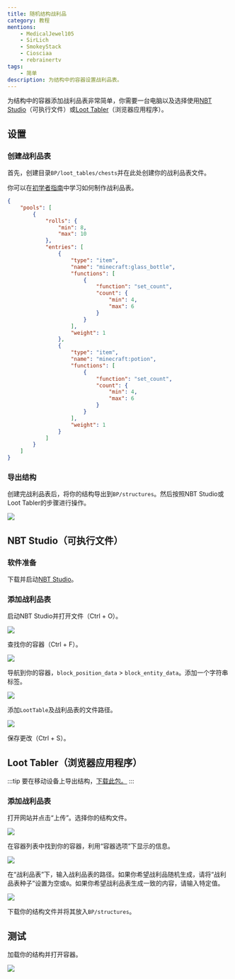 ```yaml
---
title: 随机结构战利品
category: 教程
mentions:
    - MedicalJewel105
    - SirLich
    - SmokeyStack
    - Ciosciaa
    - rebrainertv
tags:
    - 简单
description: 为结构中的容器设置战利品表。
---
```


为结构中的容器添加战利品表非常简单，你需要一台电脑以及选择使用[NBT Studio](https://github.com/tryashtar/nbt-studio/releases/download/v1.14.1/NbtStudio.exe)（可执行文件）或[Loot Tabler](https://mcbe-essentials.github.io/structure-editor/loot-tabler)（浏览器应用程序）。

## 设置
### 创建战利品表

首先，创建目录`BP/loot_tables/chests`并在此处创建你的战利品表文件。

你可以在[初学者指南](../guide/loot-table.md)中学习如何制作战利品表。

```json title="BP/loot_tables/chests/my_structure_loot.json"
{
	"pools": [
		{
			"rolls": {
				"min": 8,
				"max": 10
			},
			"entries": [
				{
					"type": "item",
					"name": "minecraft:glass_bottle",
					"functions": [
						{
							"function": "set_count",
							"count": {
								"min": 4,
								"max": 6
							}
						}
					],
					"weight": 1
				},
				{
					"type": "item",
					"name": "minecraft:potion",
					"functions": [
						{
							"function": "set_count",
							"count": {
								"min": 4,
								"max": 6
							}
						}
					],
					"weight": 1
				}
			]
		}
	]
}
```

### 导出结构

创建完战利品表后，将你的结构导出到`BP/structures`。然后按照NBT Studio或Loot Tabler的步骤进行操作。

![](../assets/images/tutorials/randomised-structure-loot/export_structure.png)

## NBT Studio（可执行文件）
### 软件准备

下载并启动[NBT Studio](https://github.com/tryashtar/nbt-studio/releases/download/v1.14.1/NbtStudio.exe)。

### 添加战利品表

启动NBT Studio并打开文件（Ctrl + O）。

![](../assets/images/tutorials/randomised-structure-loot/open_file.png)

查找你的容器（Ctrl + F）。

![](../assets/images/tutorials/randomised-structure-loot/find_container.png)

导航到你的容器，`block_position_data` > `block_entity_data`。添加一个字符串标签。

![](../assets/images/tutorials/randomised-structure-loot/add_string_tag1.png)

添加`LootTable`及战利品表的文件路径。

![](../assets/images/tutorials/randomised-structure-loot/add_string_tag2.png)

保存更改（Ctrl + S）。

## Loot Tabler（浏览器应用程序）

:::tip
要在移动设备上导出结构，[下载此包。](https://mcpedl.com/export-structure-button-android-addon/)
:::

### 添加战利品表

打开网站并点击“上传”。选择你的结构文件。

![](../assets/images/tutorials/randomised-structure-loot/LootTable-step1.png)

在容器列表中找到你的容器，利用“容器选项”下显示的信息。

![](../assets/images/tutorials/randomised-structure-loot/LootTable-step2.png)

在“战利品表”下，输入战利品表的路径。如果你希望战利品随机生成，请将“战利品表种子”设置为空或`0`。如果你希望战利品表生成一致的内容，请输入特定值。

![](../assets/images/tutorials/randomised-structure-loot/LootTable-step3.png)

下载你的结构文件并将其放入`BP/structures`。

## 测试

加载你的结构并打开容器。

![](../assets/images/tutorials/randomised-structure-loot/test.png)